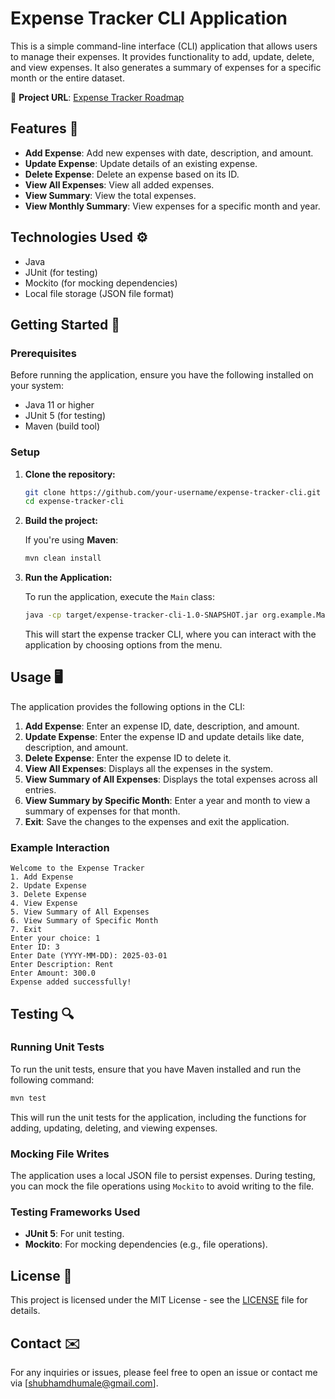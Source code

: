 
# Expense Tracker CLI Application

This is a simple command-line interface (CLI) application that allows users to manage their expenses. It provides functionality to add, update, delete, and view expenses. It also generates a summary of expenses for a specific month or the entire dataset.

🚀 **Project URL**: [Expense Tracker Roadmap](https://roadmap.sh/projects/expense-tracker)

## Features 🌟
- **Add Expense**: Add new expenses with date, description, and amount.
- **Update Expense**: Update details of an existing expense.
- **Delete Expense**: Delete an expense based on its ID.
- **View All Expenses**: View all added expenses.
- **View Summary**: View the total expenses.
- **View Monthly Summary**: View expenses for a specific month and year.

## Technologies Used ⚙️
- Java
- JUnit (for testing)
- Mockito (for mocking dependencies)
- Local file storage (JSON file format)

## Getting Started 🏁

### Prerequisites
Before running the application, ensure you have the following installed on your system:

- Java 11 or higher
- JUnit 5 (for testing)
- Maven (build tool)

### Setup

1. **Clone the repository:**

   ```bash
   git clone https://github.com/your-username/expense-tracker-cli.git
   cd expense-tracker-cli
   ```

2. **Build the project:**

   If you're using **Maven**:

   ```bash
   mvn clean install
   ```

3. **Run the Application:**

   To run the application, execute the `Main` class:

   ```bash
   java -cp target/expense-tracker-cli-1.0-SNAPSHOT.jar org.example.Main
   ```

   This will start the expense tracker CLI, where you can interact with the application by choosing options from the menu.

## Usage 🖥️

The application provides the following options in the CLI:

1. **Add Expense**: Enter an expense ID, date, description, and amount.
2. **Update Expense**: Enter the expense ID and update details like date, description, and amount.
3. **Delete Expense**: Enter the expense ID to delete it.
4. **View All Expenses**: Displays all the expenses in the system.
5. **View Summary of All Expenses**: Displays the total expenses across all entries.
6. **View Summary by Specific Month**: Enter a year and month to view a summary of expenses for that month.
7. **Exit**: Save the changes to the expenses and exit the application.

### Example Interaction

```
Welcome to the Expense Tracker
1. Add Expense
2. Update Expense
3. Delete Expense
4. View Expense
5. View Summary of All Expenses
6. View Summary of Specific Month
7. Exit
Enter your choice: 1
Enter ID: 3
Enter Date (YYYY-MM-DD): 2025-03-01
Enter Description: Rent
Enter Amount: 300.0
Expense added successfully!
```

## Testing 🔍

### Running Unit Tests

To run the unit tests, ensure that you have Maven installed and run the following command:

```bash
mvn test
```

This will run the unit tests for the application, including the functions for adding, updating, deleting, and viewing expenses.

### Mocking File Writes

The application uses a local JSON file to persist expenses. During testing, you can mock the file operations using `Mockito` to avoid writing to the file.

### Testing Frameworks Used
- **JUnit 5**: For unit testing.
- **Mockito**: For mocking dependencies (e.g., file operations).

## License 📜

This project is licensed under the MIT License - see the [LICENSE](LICENSE) file for details.

## Contact ✉️

For any inquiries or issues, please feel free to open an issue or contact me via [shubhamdhumale@gmail.com].
